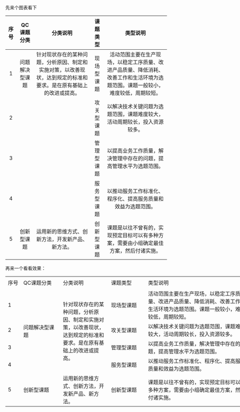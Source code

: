 先来个图表看下

| 序号 | QC课题分类 | 分类说明 | 课题类型 | 类型说明 |
|:----:|:--------------:|:----------------------------------------------------------------------------------------------------------------:|:----------:|:--------------------------------------------------------------------------------------------------------------------------------:|
| 1 | 问题解决型课题 | 针对现状存在的某种问题，分析原因、制定和实施对策，以改善现状，达到规定的标准和要求。是在原有基础上的改进或提高。 | 现场型课题 | 活动范围主要在生产现场，以稳定工序质量、改进产品质量、降低消耗、改善工作和生活环境为选题范围。课题一般较小，难度较低，周期较短。 |
| 2 |  |  | 攻关型课题 | 以解决技术关键问题为选题范围，课题难度较大，活动周期较长，投入资源较多。 |
| 3 |  |  | 管理型课题 | 以提高业务工作质量，解决管理中存在的问题，提高管理水平为选题范围。 |
| 4 |  |  | 服务型课题 | 以推动服务工作标准化、程序化、提高服务质量和效益为选题范围。 |
| 5 | 创新型课题 | 运用新的思维方式、创新方法，开发新产品、新方法。 | 创新型课题 | 课题是以往不曾有的，实现预定目标可以有多种方案，需要由小组确定最佳方案，然后付诸实施。 |



再来一个看看效果：
<table border=0 cellpadding=0 cellspacing=0 width=805 style='border-collapse:
 collapse;table-layout:fixed;width:604pt'>
 <col width=36 style='mso-width-source:userset;mso-width-alt:1152;width:27pt'>
 <col width=127 style='mso-width-source:userset;mso-width-alt:4064;width:95pt'>
 <col width=157 style='mso-width-source:userset;mso-width-alt:5024;width:118pt'>
 <col class=xl65 width=118 style='mso-width-source:userset;mso-width-alt:3776;
 width:89pt'>
 <col width=367 style='mso-width-source:userset;mso-width-alt:11744;width:275pt'>
 <col width=0 span=3 style='display:none;mso-width-source:userset;mso-width-alt:
 0'>
 <tr height=38 style='height:28.5pt'>
  <td height=38 class=xl77 width=36 style='height:28.5pt;width:27pt'><a
  name="Print_Area">序号</a></td>
  <td class=xl77 width=127 style='border-left:none;width:95pt'>QC课题分类</td>
  <td class=xl77 width=157 style='border-left:none;width:118pt'>分类说明</td>
  <td class=xl77 width=118 style='border-left:none;width:89pt'>课题类型</td>
  <td class=xl77 width=367 style='border-left:none;width:275pt'>类型说明</td>
  <td width=0></td>
  <td width=0></td>
  <td width=0></td>
 </tr>
 <tr height=54 style='height:40.5pt'>
  <td height=54 class=xl66 style='height:40.5pt;border-top:none'>1 </td>
  <td rowspan=4 class=xl71 style='border-bottom:.5pt hairline black;border-top:
  none'>问题解决型课题</td>
  <td rowspan=4 class=xl74 width=157 style='border-bottom:.5pt hairline black;
  border-top:none;width:118pt'>针对现状存在的某种问题，分析原因、制定和实施对策，以改善现状，达到规定的标准和要求。是在原有基础上的改进或提高。</td>
  <td class=xl69 style='border-top:none;border-left:none'>现场型课题</td>
  <td class=xl70 width=367 style='border-top:none;border-left:none;width:275pt'>活动范围主要在生产现场，以稳定工序质量、改进产品质量、降低消耗、改善工作和生活环境为选题范围。课题一般较小，难度较低，周期较短。</td>
  <td></td>
  <td></td>
  <td></td>
 </tr>
 <tr height=36 style='height:27.0pt'>
  <td height=36 class=xl66 style='height:27.0pt;border-top:none'>2 </td>
  <td class=xl69 style='border-top:none;border-left:none'>攻关型课题</td>
  <td class=xl70 width=367 style='border-top:none;border-left:none;width:275pt'>以解决技术关键问题为选题范围，课题难度较大，活动周期较长，投入资源较多。</td>
  <td></td>
  <td></td>
  <td></td>
 </tr>
 <tr height=36 style='height:27.0pt'>
  <td height=36 class=xl66 style='height:27.0pt;border-top:none'>3 </td>
  <td class=xl69 style='border-top:none;border-left:none'>管理型课题</td>
  <td class=xl70 width=367 style='border-top:none;border-left:none;width:275pt'>以提高业务工作质量，解决管理中存在的问题，提高管理水平为选题范围。</td>
  <td></td>
  <td></td>
  <td></td>
 </tr>
 <tr height=36 style='height:27.0pt'>
  <td height=36 class=xl66 style='height:27.0pt;border-top:none'>4 </td>
  <td class=xl69 style='border-top:none;border-left:none'>服务型课题</td>
  <td class=xl70 width=367 style='border-top:none;border-left:none;width:275pt'>以推动服务工作标准化、程序化、提高服务质量和效益为选题范围。</td>
  <td></td>
  <td></td>
  <td></td>
 </tr>
 <tr height=54 style='height:40.5pt'>
  <td height=54 class=xl66 style='height:40.5pt;border-top:none'>5 </td>
  <td class=xl68 style='border-top:none;border-left:none'>创新型课题</td>
  <td class=xl67 width=157 style='border-top:none;border-left:none;width:118pt'>运用新的思维方式、创新方法，开发新产品、新方法。</td>
  <td class=xl68 style='border-top:none;border-left:none'>创新型课题</td>
  <td class=xl70 width=367 style='border-top:none;border-left:none;width:275pt'>课题是以往不曾有的，实现预定目标可以有多种方案，需要由小组确定最佳方案，然后付诸实施。</td>
  <td></td>
  <td></td>
  <td></td>
 </tr>
 <tr height=0 style='display:none'>
  <td></td>
  <td></td>
  <td></td>
  <td class=xl65 width=118 style='width:89pt'></td>
  <td></td>
  <td></td>
  <td></td>
  <td></td>
 </tr>
 <tr height=0 style='display:none'>
  <td></td>
  <td></td>
  <td></td>
  <td class=xl65 width=118 style='width:89pt'></td>
  <td></td>
  <td></td>
  <td></td>
  <td></td>
 </tr>
 <tr height=0 style='display:none'>
  <td></td>
  <td></td>
  <td></td>
  <td class=xl65 width=118 style='width:89pt'></td>
  <td></td>
  <td></td>
  <td></td>
  <td></td>
 </tr>
 <tr height=0 style='display:none'>
  <td></td>
  <td></td>
  <td></td>
  <td class=xl65 width=118 style='width:89pt'></td>
  <td></td>
  <td></td>
  <td></td>
  <td></td>
 </tr>
 <tr height=0 style='display:none'>
  <td></td>
  <td></td>
  <td></td>
  <td class=xl65 width=118 style='width:89pt'></td>
  <td></td>
  <td></td>
  <td></td>
  <td></td>
 </tr>
 <tr height=0 style='display:none'>
  <td></td>
  <td></td>
  <td></td>
  <td class=xl65 width=118 style='width:89pt'></td>
  <td></td>
  <td></td>
  <td></td>
  <td></td>
 </tr>
 <tr height=0 style='display:none'>
  <td></td>
  <td></td>
  <td></td>
  <td class=xl65 width=118 style='width:89pt'></td>
  <td></td>
  <td></td>
  <td></td>
  <td></td>
 </tr>
 <tr height=0 style='display:none'>
  <td></td>
  <td></td>
  <td></td>
  <td class=xl65 width=118 style='width:89pt'></td>
  <td></td>
  <td></td>
  <td></td>
  <td></td>
 </tr>
 <tr height=0 style='display:none'>
  <td></td>
  <td></td>
  <td></td>
  <td class=xl65 width=118 style='width:89pt'></td>
  <td></td>
  <td></td>
  <td></td>
  <td></td>
 </tr>
 <tr height=0 style='display:none'>
  <td></td>
  <td></td>
  <td></td>
  <td class=xl65 width=118 style='width:89pt'></td>
  <td></td>
  <td></td>
  <td></td>
  <td></td>
 </tr>
 <tr height=0 style='display:none'>
  <td></td>
  <td></td>
  <td></td>
  <td class=xl65 width=118 style='width:89pt'></td>
  <td></td>
  <td></td>
  <td></td>
  <td></td>
 </tr>
 <tr height=0 style='display:none'>
  <td></td>
  <td></td>
  <td></td>
  <td class=xl65 width=118 style='width:89pt'></td>
  <td></td>
  <td></td>
  <td></td>
  <td></td>
 </tr>
 <tr height=0 style='display:none'>
  <td></td>
  <td></td>
  <td></td>
  <td class=xl65 width=118 style='width:89pt'></td>
  <td></td>
  <td></td>
  <td></td>
  <td></td>
 </tr>
 <![if supportMisalignedColumns]>
 <tr height=0 style='display:none'>
  <td width=36 style='width:27pt'></td>
  <td width=127 style='width:95pt'></td>
  <td width=157 style='width:118pt'></td>
  <td width=118 style='width:89pt'></td>
  <td width=367 style='width:275pt'></td>
  <td width=0></td>
  <td width=0></td>
  <td width=0></td>
 </tr>
 <![endif]>
</table>
